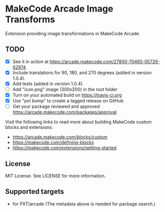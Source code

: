# MakeCode Arcade Image Transforms

Extension providing image transformations in MakeCode Arcade.

## TODO

- [X] See it in action at https://arcade.makecode.com/27800-70465-05726-62974
- [X] Include translations for 90, 180, and 270 degrees (added in version 1.0.4).
- [X] Add tests (added in version 1.0.4).
- [ ] Add "icon.png" image (300x200) in the root folder
- [X] Turn on your automated build on https://travis-ci.org
- [X] Use "pxt bump" to create a tagged release on GitHub
- [ ] Get your package reviewed and approved https://arcade.makecode.com/packages/approval

Visit the following links to read more about building MakeCode custom blocks and extensions:
- https://arcade.makecode.com/blocks/custom
- https://makecode.com/defining-blocks
- https://makecode.com/extensions/getting-started

## License

MIT License. See LICENSE for more information.

## Supported targets

* for PXT/arcade
(The metadata above is needed for package search.)


